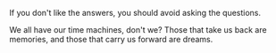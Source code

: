 If you don't like the answers, you should avoid asking the questions.

We all have our time machines, don't we? Those that take us back are memories, and those that carry us forward are dreams.

